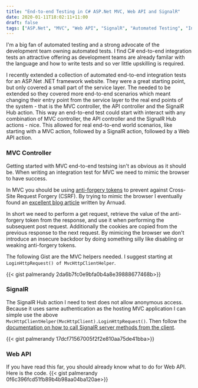 ```yaml
---
title: "End-to-end Testing in C# ASP.Net MVC, Web API and SignalR"
date: 2020-01-11T18:02:11+11:00
draft: false
tags: ["ASP.Net", "MVC", "Web API", "SignalR", "Automated Testing", "Integration Testing", "End-to-End Testing", "C#"]
---
```


I'm a big fan of automated testing and a strong advocate of the development team owning automated tests.  I find C# end-to-end integration tests an attractive offering as development teams are already familar with the language and how to write tests and so ver little upskilling is required.  

I recently extended a collection of automated end-to-end integration tests for an ASP.Net .NET framework website.  They were a great starting point, but only covered a small part of the service layer.  The needed to be extended so they covered more end-to-end scenarios which meant changing their entry point from the service layer to the real end points of the system - that is the MVC controller, the API controller and the SignalR Hub action. This way an end-to-end test could start with interact with any combination of MVC controller, the API controller and the SignalR Hub actions - nice.  This allowed for real end-to-end world scenarios, like starting with a MVC action, followed by a SignalR action, followed by a Web API action.

### MVC Controller

Getting started with MVC end-to-end testsing isn't as obvious as it should be.  When writing an integration test for MVC we need to mimic the browser to have success.  

In MVC you should be using [anti-forgery tokens](https://docs.microsoft.com/en-us/aspnet/web-api/overview/security/preventing-cross-site-request-forgery-csrf-attacks) to prevent against Cross-Site Request Forgery (CSRF).  By trying to mimic the browser I eventually found an [excellent blog article](https://geeklearning.io/asp-net-core-mvc-testing-and-the-synchronizer-token-pattern/) written by Arnuad.  

In short we need to perform a get request, retrieve the value of the anti-forgery token from the response, and use it when performing the subsequent post request.  Additionally the cookies are copied from the previous response to the next request. By mimicing the browser we don't introduce an insecure backdoor by doing something silly like disabling or weaking anti-forgery tokens.

The following Gist are the MVC helpers needed. I suggest starting at ```LoginHttpRequest() of MvcHttpClientHelper```.

{{< gist palmerandy 2da6b7fc0e9bfa0b4a8e39888677468b>}}

### SignalR

The SignalR Hub action I need to test does not allow anonymous access.  Because it uses same authentication as the hosting MVC application I can simple use the above ```MvcHttpClientHelper(MvcHttpClient).LoginHttpRequest()```.  Then follow the [documentation on how to call SignalR server methods from the client](https://docs.microsoft.com/en-us/aspnet/signalr/overview/guide-to-the-api/hubs-api-guide-net-client#how-to-call-server-methods-from-the-client).  

{{< gist palmerandy 17dcf71567005f2f2e810aa75de41bba>}}

### Web API

If you have read this far, you should already know what to do for Web API.  Here is the code.
{{< gist palmerandy 0f6c396fcd51fb89b4b98aa04ba120ae>}}